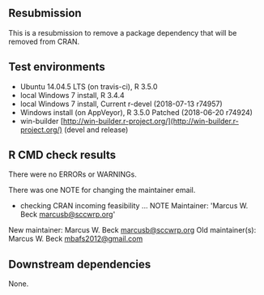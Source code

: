 ## Resubmission 

This is a resubmission to remove a package dependency that will be removed from CRAN.

## Test environments

* Ubuntu 14.04.5 LTS (on travis-ci), R 3.5.0
* local Windows 7 install, R 3.4.4
* local Windows 7 install, Current r-devel (2018-07-13 r74957)
* Windows install (on AppVeyor), R 3.5.0 Patched (2018-06-20 r74924)
* win-builder [http://win-builder.r-project.org/](http://win-builder.r-project.org/) (devel and release)

## R CMD check results

There were no ERRORs or WARNINGs.

There was one NOTE for changing the maintainer email.

* checking CRAN incoming feasibility ... NOTE
Maintainer: 'Marcus W. Beck <marcusb@sccwrp.org>'

New maintainer:
  Marcus W. Beck <marcusb@sccwrp.org>
Old maintainer(s):
  Marcus W. Beck <mbafs2012@gmail.com>
  
## Downstream dependencies

None.
